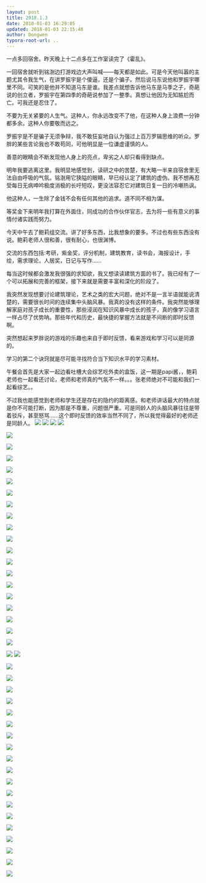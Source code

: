 ```yaml
---
layout: post
title: 2018.1.3
date: 2018-01-03 16:29:05
updated: 2018-01-03 22:15:48
author: Dongwen
typora-root-url: ..
---
```




一点多回宿舍。昨天晚上十二点多在工作室读完了《霍乱》。

一回宿舍就听到铭澍边打游戏边大声叫喊——每天都是如此。可是今天他叫嚣的主题尤其令我生气，在讲罗振宇是个傻逼，还是个骗子。然后说马东说他和罗振宇哪里不同。可笑的是他并不知道马东是谁。我差点就想告诉他马东是马季之子，奇葩说的创立者，罗振宇在第四季的奇葩说参加了一整季。真想让他因为无知尴尬而亡。可我还是忍住了。

不要为无关紧要的人生气。这种人，你永远改变不了他，在这种人身上浪费一分钟都多余。这种人你要敬而远之。

罗振宇是不是骗子无须争辩，我不敢狂妄地自认为强过上百万罗辑思维的听众。罗胖的某些言论我也不敢苟同，可他明显是一位谦虚谨慎的人。

善意的眼睛会不断发现他人身上的亮点，卑劣之人却只看得到缺点。

明年我要逃离这里。我明显地感觉到，读研之中的苦楚，有大略一半来自宿舍里无法自由呼吸的气氛。铭澍用它狭隘的眼睛，早已经认定了建筑的虚伪。我不想再忍受每日无病呻吟极度消极的长吁短叹，更没法容忍它对建筑日复一日的冷嘲热讽。

他这种人，一生除了金钱不会有任何其他的追求。道不同不相为谋。

等奖金下来明年我打算在外面住，同成功的合作伙伴官志，去为将一些有意义的事情付诸实践而努力。

今天中午去了鲍莉组交流。讲了好多东西，比我想象的要多。不过也有些东西没有说。鲍莉老师人很和善，很有耐心，也很渊博。

交流的东西包括:考研，紫金奖，评分机制，建筑教育，读书会，海报设计，手绘，需求理论，人居奖，日记与写作……

每当这时候都会激发我很强的求知欲，我又想读读建筑方面的书了。我已经有了一个可以拓展和完善的框架，接下来就是需要丰富和深化的阶段了。

我突然发现想要讨论建筑理论，艺术之类的宏大问题，绝对不是一言半语就能说清楚的，需要很长时间的连续集中头脑风暴。我真的没有这样的条件。我突然能够理解家庭对孩子成长的重要性，那些浸润在知识风暴中成长的孩子，真的像学习语言一样占尽了优势呐。那些年代和历史，最快捷的掌握方法就是不间断的即时反馈啊。

突然想起来罗胖说的游戏的乐趣也来自于即时反馈，看来游戏和学习可以是同源的。

学习的第二个诀窍就是尽可能寻找符合当下知识水平的学习素材。

午餐会首先是大家一起边看吐槽大会综艺吃外卖的盒饭，这一期是papi酱，，鲍莉老师也一起看还讨论，老师和老师真的气氛不一样。。。张老师绝对不可能和我们一起看综艺。。

不过我也能感觉到老师和学生还是存在的隐约的距离感。和老师讲话最大的特点就是你不可能打断，因为那是不尊重，问题很严重。可是同龄人的头脑风暴往往是带着驳斥，甚至怒骂……这个即时反馈的效率当然不同了，所以我觉得最好的老师还是同龄人。      ![](/img/in-post/p47688566.jpg)
![](/img/in-post/p47688565.jpg)
![](/img/in-post/p47691091.jpg)
![](/img/in-post/p47688568.jpg)

![](/img/in-post/p47688568.jpg)

![](/img/in-post/p47688568.jpg)

![](/img/in-post/p47688568.jpg)

![](/img/in-post/p47688568.jpg)

![](/img/in-post/p47688568.jpg)

![](/img/in-post/p47688568.jpg)

![](/img/in-post/p47688568.jpg)

![](/img/in-post/p47688568.jpg)

![](/img/in-post/p47688568.jpg)

![](/img/in-post/p47688568.jpg)

![](/img/in-post/p47688568.jpg)

![](/img/in-post/p47688568.jpg)

![](/img/in-post/p47688568.jpg)

![](/img/in-post/p47688568.jpg)

![](/img/in-post/p47688568.jpg)

![](/img/in-post/p47688568.jpg)

![](/img/in-post/p47688568.jpg)

![](/img/in-post/p47688568.jpg)

![](/img/in-post/p47688568.jpg)

![](/img/in-post/p47697016.jpg)
![](/img/in-post/p47692482.jpg)

![](/img/in-post/p47692482.jpg)

![](/img/in-post/p47692482.jpg)

![](/img/in-post/p47692482.jpg)

![](/img/in-post/p47692482.jpg)

![](/img/in-post/p47692482.jpg)

![](/img/in-post/p47692482.jpg)

![](/img/in-post/p47692482.jpg)

![](/img/in-post/p47692482.jpg)

![](/img/in-post/p47692482.jpg)

![](/img/in-post/p47692482.jpg)

![](/img/in-post/p47692482.jpg)

![](/img/in-post/p47692482.jpg)

![](/img/in-post/p47692482.jpg)

![](/img/in-post/p47692482.jpg)

![](/img/in-post/p47692482.jpg)

![](/img/in-post/p47692482.jpg)

![](/img/in-post/p47692482.jpg)

![](/img/in-post/p47692482.jpg)

![](/img/in-post/p47692482.jpg)

